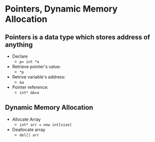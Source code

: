 # Pointers, Dynamic Memory Allocation
## Pointers is a data type which stores address of anything
- Declare 
    - `p= int *a`
- Retrieve pointer's value:
    - `*p`
- Retrive variable's address:
    - `&a`
- Pointer reference:
    - `int* &b=a`

## Dynamic Memory Allocation
- Allocate Array
    - `int* arr = new int[size]`
- Deallocate array
    - `del[] arr`
